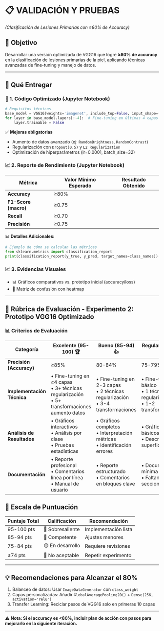 # 📋 **VALIDACIÓN Y PRUEBAS**  
*(Clasificación de Lesiones Primarias con ≥80% de Accuracy)*  

## 🎯 **Objetivo**  
Desarrollar una versión optimizada de VGG16 que logre **≥80% de accuracy** en la clasificación de lesiones primarias de la piel, aplicando técnicas avanzadas de fine-tuning y manejo de datos.  

---

## 📂 **Qué Entregar**  

### 🚀 1. **Código Optimizado** (Jupyter Notebook)  
```python
# Requisitos técnicos
base_model = VGG16(weights='imagenet', include_top=False, input_shape=(224,224,3))
for layer in base_model.layers[:-4]:  # Fine-tuning en últimas 4 capas
    layer.trainable = False
```

✅  **Mejoras obligatorias**
* Aumento de datos avanzado (ej: `RandomBrightness`, `RandomContrast`)
* Regularización con `Dropout(0.5)` y `L2 Regularization`
* Optimización de hiperparámetros (lr=0.0001, batch_size=32)

### 📈 2. **Reporte de Rendimiento** (Jupyter Notebook)  

| Métrica               | Valor Mínimo Esperado | Resultado Obtenido | 
|-----------------------|-----------------------|--------------------|
| **Accuracy**          | ≥80%                  |                    | 
| **F1-Score (macro)**  | ≥0.75                 |                    |
| **Recall**           | ≥0.70                  |                    | 
| **Precisión**        | ≥0.75                  |                    | 



📊 **Detalles Adicionales:**
```python
# Ejemplo de cómo se calculan las métricas
from sklearn.metrics import classification_report
print(classification_report(y_true, y_pred, target_names=class_names))
```

### 📈 3. **Evidencias Visuales**
* 📊 Gráficos comparativos vs. prototipo inicial (accuracy/loss)
* 🎨 Matriz de confusión con heatmap

---

## 🧪 **Rúbrica de Evaluación - Experimento 2: Prototipo VGG16 Optimizado**

### 📊 **Criterios de Evaluación**

| **Categoría**               | **Excelente (95-100)** 🏆 | **Bueno (85-94)** 👍 | **Regular (75-84)** 📉 | **Insuficiente (0-74)** ⚠️ |
|-----------------------------|-------------------------|----------------------|-----------------------|---------------------------|
| **Precisión (Accuracy)**   | ≥85%                   | 80-84%              | 75-79%               | <75%                     |
| **Implementación Técnica** | • Fine-tuning en ≥4 capas<br>• 3+ técnicas regularización<br>• 5+ transformaciones aumento datos | • Fine-tuning en 2-3 capas<br>• 2 técnicas regularización<br>• 3-4 transformaciones | • Fine-tuning básico<br>• 1 técnica regularización<br>• 1-2 transformaciones | • Sin optimizaciones<br>• Parámetros por defecto |
| **Análisis de Resultados** | • Gráficos interactivos<br>• Análisis por clase<br>• Pruebas estadísticas | • Gráficos completos<br>• Interpretación métricas<br>• Identificación errores | • Gráficos básicos<br>• Descripción superficial | • Datos numéricos sin análisis |
| **Documentación**          | • Reporte profesional<br>• Comentarios línea por línea<br>• Manual de usuario | • Reporte estructurado<br>• Comentarios en bloques clave | • Documentación mínima<br>• Faltan secciones | • Código sin documentar |

## 🔢 **Escala de Puntuación**

| **Puntaje Total** | **Calificación** | **Recomendación** |
|-------------------|------------------|-------------------|
| 95-100 pts        | 💎 Sobresaliente | Implementación lista |
| 85-94 pts        | 🔵 Competente    | Ajustes menores |
| 75-84 pts         | 🟡 En desarrollo | Requiere revisiones |
| ≤74 pts           | 🔴 No aceptable  | Repetir experimento |

---

## 💡 **Recomendaciones para Alcanzar el 80%**

1. Balanceo de datos: Usar `ImageDataGenerator` con `class_weight`
2. Capas personalizadas: Añadir `GlobalAveragePooling2D()` + `Dense(256, activation='relu')`
3. Transfer Learning: Reciclar pesos de VGG16 solo en primeras 10 capas

---
⚠️ **Nota: Si el accuracy es <80%, incluir plan de acción con pasos para mejorarlo en la siguiente iteración.**
